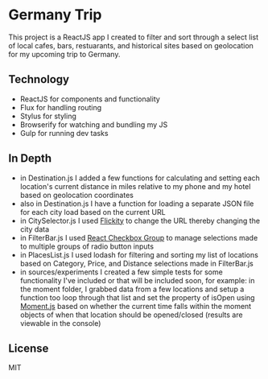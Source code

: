 # Germany Trip

This project is a ReactJS app I created to filter and sort through a select list of local cafes, bars, restuarants, and historical sites based on geolocation for my upcoming trip to Germany.

## Technology

  - ReactJS for components and functionality
  - Flux for handling routing
  - Stylus for styling
  - Browserify for watching and bundling my JS
  - Gulp for running dev tasks

## In Depth
  
  - in Destination.js I added a few functions for calculating and setting each location's current distance in miles relative to my phone and my hotel based on geolocation coordinates
  - also in Destination.js I have a function for loading a separate JSON file for each city load based on the current URL
  - in CitySelector.js I used [Flickity] to change the URL thereby changing the city data
  - in FilterBar.js I used [React Checkbox Group] to manage selections made to multiple groups of radio button inputs
  - in PlacesList.js I used lodash for filtering and sorting my list of locations based on Category, Price, and Distance selections made in FilterBar.js
  - in sources/experiments I created a few simple tests for some functionality I've included or that will be included soon, for example: in the moment folder, I grabbed data from a few locations and setup a function too loop through that list and set the property of isOpen using [Moment.js] based on whether the current time falls within the moment objects of when that location should be opened/closed (results are viewable in the console)

License
----

MIT

[Flickity]:http://flickity.metafizzy.co/
[React Checkbox Group]:https://www.npmjs.com/package/react-checkbox-group
[Moment.js]:http://momentjs.com
